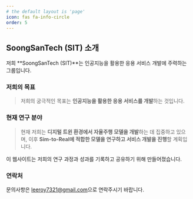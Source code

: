 ```yaml
---
# the default layout is 'page'
icon: fas fa-info-circle
order: 5
---
```


## SoongSanTech (SIT) 소개

저희 **SoongSanTech (SIT)**는 인공지능을 활용한 응용 서비스 개발에 주력하는 그룹입니다.

### 저희의 목표
> 저희의 궁극적인 목표는 **인공지능을 활용한 응용 서비스를 개발**하는 것입니다.

### 현재 연구 분야
> 현재 저희는 **디지털 트윈 환경에서 자율주행 모델을 개발**하는 데 집중하고 있으며, 이후 **Sim-to-Real에 적합한 모델을 연구하고 서비스 개발을 진행**할 계획입니다.

이 웹사이트는 저희의 연구 과정과 성과를 기록하고 공유하기 위해 만들어졌습니다.

### 연락처
문의사항은 [leeroy7321@gmail.com](mailto:leeroy7321@gmail.com)으로 연락주시기 바랍니다.
